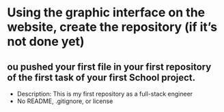 # Using the graphic interface on the website, create the repository (if it’s not done yet) 
## ou pushed your first file in your first repository of the first task of your first School project.
* Description: This is my first repository as a full-stack engineer
* No README, .gitignore, or license
